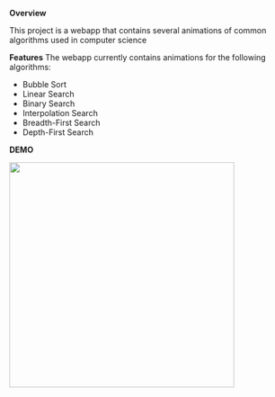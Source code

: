 **Overview**

This project is a webapp that contains several animations of common algorithms used in computer science

**Features**
The webapp currently contains animations for the following algorithms:
* Bubble Sort
* Linear Search
* Binary Search
* Interpolation Search
* Breadth-First Search
* Depth-First Search

**DEMO**

<img src="https://github.com/Joshua-Onley/Algorithms_Visualiser/blob/main/assets/demo.gif" width="400" />


